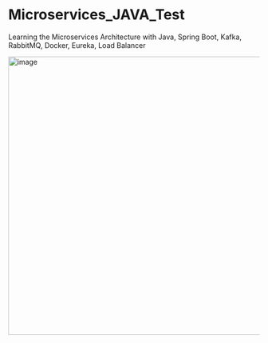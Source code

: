 # Microservices_JAVA_Test
Learning the Microservices Architecture with Java, Spring Boot, Kafka, RabbitMQ, Docker, Eureka, Load Balancer

<img width="1025" height="557" alt="image" src="https://github.com/user-attachments/assets/0c4d2acc-cef9-4496-af02-c1944e2a5c5f" />
